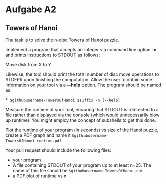 # Aufgabe A2
## Towers of Hanoi

The task is to solve the n-disc Towers of Hanoi puzzle.

Implement a program that accepts an integer via command line option __-n__
and prints instructions to STDOUT as follows:

Move disk from X to Y

Likewise, the tool should print the total number of disc move operations
to STDERR upon finishing the computation. Allow the user to obtain some information on your tool via a __--help__ option. The program should be named as

*` $githubusername-TowersOfHanoi.$suffix -n [--help]`

Measure the runtime of your tool, ensuring that STDOUT is redirected to a
file rather than displayed via the console (which would unnecessarily blow
up runtime). You might employ the concept of subshells to get this done.

Plot the runtime of your program (in seconds) vs size of the Hanoi puzzle, create a PDF graph and name it `$githubusername-TowersOfHanoi_runtime.pdf`.

Your pull request should include the following files:

* your program
* A file containing STDOUT of your program up to at least n=25. The name of this file should be `$githubusername-TowersOfHanoi.out`
* a PDF plot of runtime vs n
